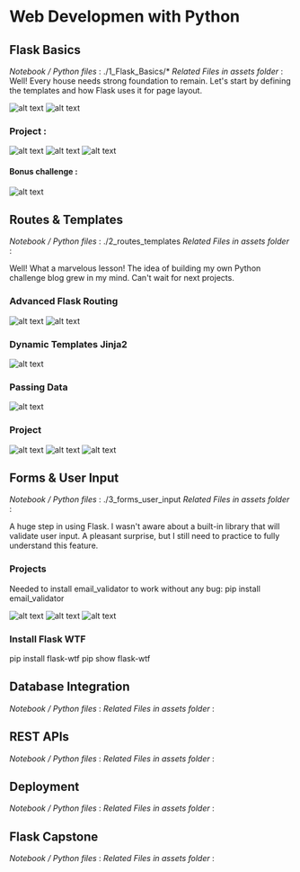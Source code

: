 # Web Developmen with Python

## Flask Basics
*Notebook / Python files* : ./1_Flask_Basics/*
*Related Files in assets folder* :
Well! Every house needs strong foundation to remain. Let's start by defining the templates and how Flask uses it for page layout.

![alt text](./screenshots/{520500DD-BA4C-441F-BBDC-33FF837834FF}.png)
![alt text](./screenshots/{B076AC1D-CD61-4AC3-860A-B9447A2A2380}.png)


### Project :
![alt text](./screenshots/{0EC68AC3-DE40-4BEB-BE44-BCFECA7CF11E}.png)
![alt text](./screenshots/{20C07DD1-8257-4932-9772-6CB91994EAC2}.png)
![alt text](./screenshots/{BF7566C3-C757-43E7-8675-70DED90812E1}.png)

#### Bonus challenge :
![alt text](./screenshots/{7E3FA2F9-7AF7-4AAB-90F0-309F2C14FF2C}.png)

## Routes & Templates
*Notebook / Python files* : ./2_routes_templates
*Related Files in assets folder* :

Well! What a marvelous lesson! The idea of building my own Python challenge blog grew in my mind. Can't wait for next projects.

### Advanced Flask Routing
![alt text](./screenshots/{683438C2-B30A-49EB-9816-E42E35691F3E}.png)
![alt text](./screenshots/{75915537-CAF8-4618-ABD9-57E04690CE6B}.png)

### Dynamic Templates Jinja2
![alt text](./screenshots/{6853E88E-339F-485B-83EB-6F5EF2952796}.png)

### Passing Data
![alt text](./screenshots/{201CD4E6-211E-47F5-8F4E-9628D3EFF28D}.png)

### Project
![alt text](./screenshots/{BDE737C9-4B7C-4A61-8E92-BFE637A9C9C3}.png)
![alt text](./screenshots/{6FFB2E4D-E896-4A86-BE53-5F7DEC554D17}.png)
![alt text](./screenshots/{CAF0ECF8-221A-48AA-9FC8-3AD1E77DD166}.png)

## Forms & User Input
*Notebook / Python files* : ./3_forms_user_input
*Related Files in assets folder* :

A huge step in using Flask. I wasn't aware about a built-in library that will validate user input. A pleasant surprise, but I still need to practice to fully understand this feature.

### Projects
Needed to install email_validator to work without any bug: pip install email_validator

![alt text](./screenshots/{D3BAFAEF-BEE9-4E9C-BDEC-4E3A1996F747}.png)
![alt text](./screenshots/{A76C5CC9-66F2-4046-89BD-FE64C10993A4}.png)
![alt text](./screenshots/{3E726AFC-9AA2-482B-BFE9-3EE2D3AE9696}.png)

### Install Flask WTF
pip install flask-wtf
pip show flask-wtf

## Database Integration
*Notebook / Python files* :
*Related Files in assets folder* :

## REST APIs
*Notebook / Python files* :
*Related Files in assets folder* :

## Deployment
*Notebook / Python files* :
*Related Files in assets folder* :

## Flask Capstone
*Notebook / Python files* :
*Related Files in assets folder* :